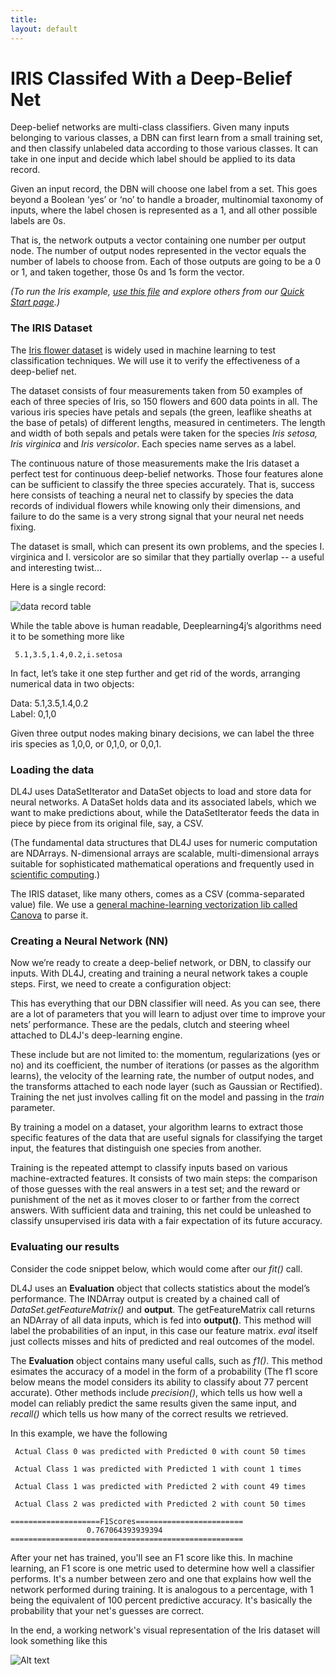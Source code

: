 ```yaml
---
title: 
layout: default
---
```


# IRIS Classifed With a Deep-Belief Net

Deep-belief networks are multi-class classifiers. Given many inputs belonging to various classes, a DBN can first learn from a small training set, and then classify unlabeled data according to those various classes. It can take in one input and decide which label should be applied to its data record. 

Given an input record, the DBN will choose one label from a set. This goes beyond a Boolean ‘yes’ or ‘no’ to handle a broader, multinomial taxonomy of inputs, where the label chosen is represented as a 1, and all other possible labels are 0s. 

That is, the network outputs a vector containing one number per output node. The number of output nodes represented in the vector equals the number of labels to choose from. Each of those outputs are going to be a 0 or 1, and taken together, those 0s and 1s form the vector. 

*(To run the Iris example, [use this file](https://github.com/deeplearning4j/dl4j-0.0.3.3-examples/blob/master/src/main/java/org/deeplearning4j/iris/IrisExample.java) and explore others from our [Quick Start page](../quickstart.html).)*

### The IRIS Dataset

The [Iris flower dataset](https://archive.ics.uci.edu/ml/datasets/Iris) is widely used in machine learning to test classification techniques. We will use it to verify the effectiveness of a deep-belief net.

The dataset consists of four measurements taken from 50 examples of each of three species of Iris, so 150 flowers and 600 data points in all. The various iris species have petals and sepals (the green, leaflike sheaths at the base of petals) of different lengths, measured in centimeters. The length and width of both sepals and petals were taken for the species *Iris setosa, Iris virginica* and *Iris versicolor*. Each species name serves as a label. 

The continuous nature of those measurements make the Iris dataset a perfect test for continuous deep-belief networks. Those four features alone can be sufficient to classify the three species accurately. That is, success here consists of teaching a neural net to classify by species the data records of individual flowers while knowing only their dimensions, and failure to do the same is a very strong signal that your neural net needs fixing. 

The dataset is small, which can present its own problems, and the species I. virginica and I. versicolor are so similar that they partially overlap -- a useful and interesting twist... 

Here is a single record:

![data record table](../img/data_record.png)

While the table above is human readable, Deeplearning4j’s algorithms need it to be something more like

     5.1,3.5,1.4,0.2,i.setosa

In fact, let’s take it one step further and get rid of the words, arranging numerical data in two objects:

Data:  5.1,3.5,1.4,0.2    
Label: 0,1,0

Given three output nodes making binary decisions, we can label the three iris species as 1,0,0, or 0,1,0, or 0,0,1. 

### Loading the data

DL4J uses DataSetIterator and DataSet objects to load and store data for neural networks. A DataSet holds data and its associated labels, which we want to make predictions about, while the DataSetIterator feeds the data in piece by piece from its original file, say, a CSV. 

(The fundamental data structures that DL4J uses for numeric computation are NDArrays. N-dimensional arrays are scalable, multi-dimensional arrays suitable for sophisticated mathematical operations and frequently used in [scientific computing](http://nd4j.org).) 

The IRIS dataset, like many others, comes as a CSV (comma-separated value) file. We use a [general machine-learning vectorization lib called Canova](http://deeplearning4j.org/canova.html) to parse it. 

### Creating a Neural Network (NN)

Now we’re ready to create a deep-belief network, or DBN, to classify our inputs. With DL4J, creating and training a neural network takes a couple steps. First, we need to create a configuration object:

 <script src="http://gist-it.appspot.com/https://github.com/deeplearning4j/dl4j-0.0.3.3-examples/blob/master/src/main/java/org/deeplearning4j/deepbelief/DBNIrisExample.java?slice=53:81"></script>

This has everything that our DBN classifier will need. As you can see, there are a lot of parameters that you will learn to adjust over time to improve your nets’ performance. These are the pedals, clutch and steering wheel attached to DL4J's deep-learning engine. 

These include but are not limited to: the momentum, regularizations (yes or no) and its coefficient, the number of iterations (or passes as the algorithm learns), the velocity of the learning rate, the number of output nodes, and the transforms attached to each node layer (such as Gaussian or Rectified). Training the net just involves calling fit on the model and passing in the *train* parameter.

 <script src="http://gist-it.appspot.com/https://github.com/deeplearning4j/dl4j-0.0.3.3-examples/blob/master/src/main/java/org/deeplearning4j/deepbelief/DBNIrisExample.java?slice=84:86"></script>

By training a model on a dataset, your algorithm learns to extract those specific features of the data that are useful signals for classifying the target input, the features that distinguish one species from another.

Training is the repeated attempt to classify inputs based on various machine-extracted features. It consists of two main steps: the comparison of those guesses with the real answers in a test set; and the reward or punishment of the net as it moves closer to or farther from the correct answers. With sufficient data and training, this net could be unleashed to classify unsupervised iris data with a fair expectation of its future accuracy. 

### **Evaluating our results**

Consider the code snippet below, which would come after our *fit()* call.

<script src="http://gist-it.appspot.com/https://github.com/deeplearning4j/dl4j-0.0.3.3-examples/blob/master/src/main/java/org/deeplearning4j/deepbelief/DBNIrisExample.java?slice=87:99"></script>

DL4J uses an **Evaluation** object that collects statistics about the model’s performance. The INDArray output is created by a chained call of *DataSet.getFeatureMatrix()* and **output**. The getFeatureMatrix call returns an NDArray of all data inputs, which is fed into **output()**. This method will label the probabilities of an input, in this case our feature matrix. *eval* itself just collects misses and hits of predicted and real outcomes of the model. 

The **Evaluation** object contains many useful calls, such as *f1()*. This method esimates the accuracy of a model in the form of a probability (The f1 score below means the model considers its ability to classify about 77 percent accurate). Other methods include *precision()*, which tells us how well a model can reliably predict the same results given the same input, and *recall()* which tells us how many of the correct results we retrieved.

In this example, we have the following

     Actual Class 0 was predicted with Predicted 0 with count 50 times

     Actual Class 1 was predicted with Predicted 1 with count 1 times

     Actual Class 1 was predicted with Predicted 2 with count 49 times

     Actual Class 2 was predicted with Predicted 2 with count 50 times

    ====================F1Scores========================
                     0.767064393939394
    ====================================================

After your net has trained, you'll see an F1 score like this. In machine learning, an F1 score is one metric used to determine how well a classifier performs. It's a number between zero and one that explains how well the network performed during training. It is analogous to a percentage, with 1 being the equivalent of 100 percent predictive accuracy. It's basically the probability that your net's guesses are correct. 

In the end, a working network's visual representation of the Iris dataset will look something like this

![Alt text](../img/iris_dataset.png)
